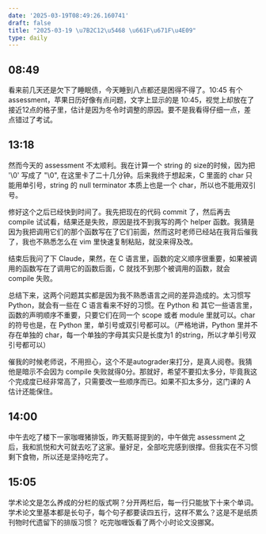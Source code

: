 ```yaml
---
date: '2025-03-19T08:49:26.160741'
draft: false
title: "2025-03-19 \u7B2C12\u5468 \u661F\u671F\u4E09"
type: daily
---
```


## 08:49

看来前几天还是欠下了睡眠债，今天睡到八点都还是困得不得了。10:45 有个 assessment，苹果日历好像有点问题，文字上显示的是 10:45，视觉上却放在了接近12点的格子里，估计是因为冬令时调整的原因。要不是我看得仔细一点，差点错过了考试。




## 13:18

然而今天的 assessment 不太顺利。我在计算一个 string 的 size的时候，因为把 '\0' 写成了 "\0", 在这里卡了二十几分钟。后来我终于想起来，C 里面的 char 只能用单引号，string 的 null terminator 本质上也是一个 char，所以也不能用双引号。


修好这个之后已经快到时间了。我先把现在的代码 commit 了，然后再去 compile 试试看，结果还是失败，原因是找不到我写的两个 helper 函数。我猜是因为我把调用它们的那个函数写在了它们前面，然而这时老师已经站在我背后催我了，我也不熟悉怎么在 vim 里快速复制粘贴，就没来得及改。


结束后我问了下 Claude，果然，在 C 语言里，函数的定义顺序很重要，如果被调用的函数写在了调用它的函数后面，C 就找不到那个被调用的函数，就会 compile 失败。


总结下来，这两个问题其实都是因为我不熟悉语言之间的差异造成的。太习惯写 Python，就会有一些在 C 语言看来不好的习惯。在 Python 和 其它一些语言里，函数的声明顺序不重要，只要它们在同一个 scope 或者 module 里就可以。char 的符号也是，在 Python 里，单引号或双引号都可以。（严格地讲，Python 里并不存在单独的 char，每一个单独的字母其实只是长度为1 的string，所以才单引号双引号都可以）


催我的时候老师说，不用担心，这个不是autograder来打分，是真人阅卷。我猜他是暗示不会因为 compile 失败就得0分。那就好，希望不要扣太多分，毕竟我这个完成度已经非常高了，只需要改一些顺序而已。如果不扣太多分，这门课的 A 估计还能保住。


## 14:00

中午去吃了楼下一家咖喱猪排饭，昨天甄哥提到的，中午做完 assessment 之后，我和凯悦和大可就去吃了这家。量好足，全部吃完感到很撑。但我实在不习惯剩下食物，所以还是坚持吃完了。


## 15:05

学术论文是怎么养成的分栏的版式啊？分开两栏后，每一行只能放下十来个单词。学术论文里基本都是长句子，每个句子都要读四五行，这样不累么？这是不是纸质刊物时代遗留下的排版习惯？ 吃完咖喱饭看了两个小时论文没挪窝。

